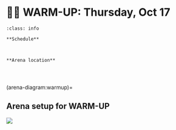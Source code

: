 # 🚴‍♀️ WARM-UP: Thursday, Oct 17 

```{admonition} Main points
:class: info

**Schedule**



**Arena location**




```


(arena-diagram:warmup)=
## Arena setup for WARM-UP

![](_static/arena/arena_warmup.png)



